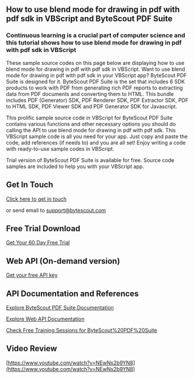 ## How to use blend mode for drawing in pdf with pdf sdk in VBScript and ByteScout PDF Suite

### Continuous learning is a crucial part of computer science and this tutorial shows how to use blend mode for drawing in pdf with pdf sdk in VBScript

These sample source codes on this page below are displaying how to use blend mode for drawing in pdf with pdf sdk in VBScript. Want to use blend mode for drawing in pdf with pdf sdk in your VBScript app? ByteScout PDF Suite is designed for it. ByteScout PDF Suite is the set that includes 6 SDK products to work with PDF from generating rich PDF reports to extracting data from PDF documents and converting them to HTML. This bundle includes PDF (Generator) SDK, PDF Renderer SDK, PDF Extractor SDK, PDF to HTML SDK, PDF Viewer SDK and PDF Generator SDK for Javascript.

This prolific sample source code in VBScript for ByteScout PDF Suite contains various functions and other necessary options you should do calling the API to use blend mode for drawing in pdf with pdf sdk. This VBScript sample code is all you need for your app. Just copy and paste the code, add references (if needs to) and you are all set! Enjoy writing a code with ready-to-use sample codes in VBScript.

Trial version of ByteScout PDF Suite is available for free. Source code samples are included to help you with your VBScript app.

## Get In Touch

[Click here to get in touch](https://bytescout.zendesk.com/hc/en-us/requests/new?subject=ByteScout%20PDF%20Suite%20Question)

or send email to [support@bytescout.com](mailto:support@bytescout.com?subject=ByteScout%20PDF%20Suite%20Question) 

## Free Trial Download

[Get Your 60 Day Free Trial](https://bytescout.com/download/web-installer?utm_source=github-readme)

## Web API (On-demand version)

[Get your free API key](https://pdf.co/documentation/api?utm_source=github-readme)

## API Documentation and References

[Explore ByteScout PDF Suite Documentation](https://bytescout.com/documentation/index.html?utm_source=github-readme)

[Explore Web API Documentation](https://pdf.co/documentation/api?utm_source=github-readme)

[Check Free Training Sessions for ByteScout%20PDF%20Suite](https://academy.bytescout.com/)

## Video Review

[https://www.youtube.com/watch?v=NEwNs2b9YN8](https://www.youtube.com/watch?v=NEwNs2b9YN8)